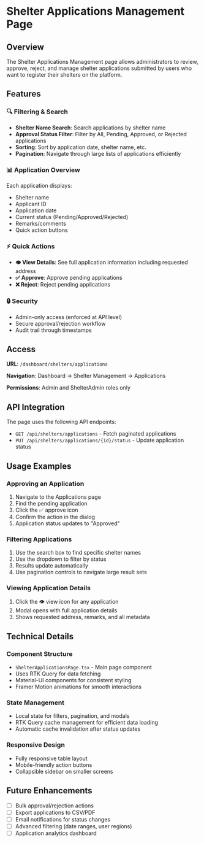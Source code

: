 # Shelter Applications Management Page

## Overview
The Shelter Applications Management page allows administrators to review, approve, reject, and manage shelter applications submitted by users who want to register their shelters on the platform.

## Features

### 🔍 **Filtering & Search**
- **Shelter Name Search**: Search applications by shelter name
- **Approval Status Filter**: Filter by All, Pending, Approved, or Rejected applications
- **Sorting**: Sort by application date, shelter name, etc.
- **Pagination**: Navigate through large lists of applications efficiently

### 📊 **Application Overview**
Each application displays:
- Shelter name
- Applicant ID
- Application date
- Current status (Pending/Approved/Rejected)
- Remarks/comments
- Quick action buttons

### ⚡ **Quick Actions**
- **👁️ View Details**: See full application information including requested address
- **✅ Approve**: Approve pending applications
- **❌ Reject**: Reject pending applications

### 🔒 **Security**
- Admin-only access (enforced at API level)
- Secure approval/rejection workflow
- Audit trail through timestamps

## Access

**URL**: `/dashboard/shelters/applications`

**Navigation**: Dashboard → Shelter Management → Applications

**Permissions**: Admin and ShelterAdmin roles only

## API Integration

The page uses the following API endpoints:
- `GET /api/shelters/applications` - Fetch paginated applications
- `PUT /api/shelters/applications/{id}/status` - Update application status

## Usage Examples

### Approving an Application
1. Navigate to the Applications page
2. Find the pending application
3. Click the ✅ approve icon
4. Confirm the action in the dialog
5. Application status updates to "Approved"

### Filtering Applications
1. Use the search box to find specific shelter names
2. Use the dropdown to filter by status
3. Results update automatically
4. Use pagination controls to navigate large result sets

### Viewing Application Details
1. Click the 👁️ view icon for any application
2. Modal opens with full application details
3. Shows requested address, remarks, and all metadata

## Technical Details

### Component Structure
- `ShelterApplicationsPage.tsx` - Main page component
- Uses RTK Query for data fetching
- Material-UI components for consistent styling
- Framer Motion animations for smooth interactions

### State Management
- Local state for filters, pagination, and modals
- RTK Query cache management for efficient data loading
- Automatic cache invalidation after status updates

### Responsive Design
- Fully responsive table layout
- Mobile-friendly action buttons
- Collapsible sidebar on smaller screens

## Future Enhancements
- [ ] Bulk approval/rejection actions
- [ ] Export applications to CSV/PDF
- [ ] Email notifications for status changes
- [ ] Advanced filtering (date ranges, user regions)
- [ ] Application analytics dashboard
